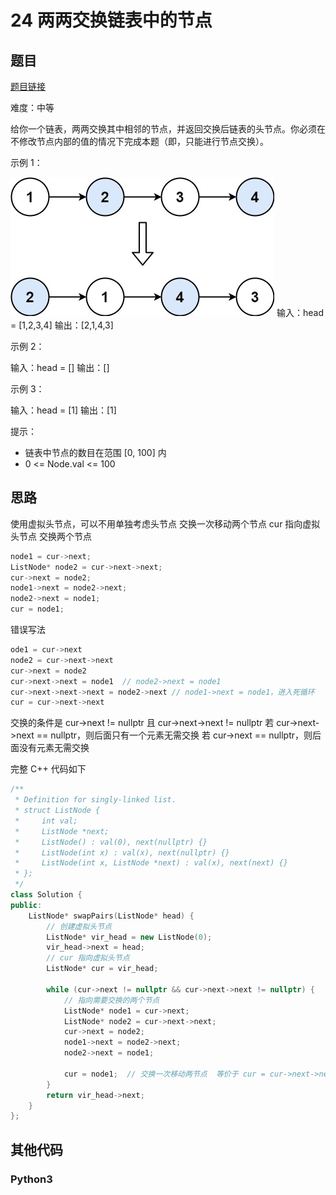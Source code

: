 # 24 两两交换链表中的节点

## 题目

[题目链接](https://leetcode.cn/problems/swap-nodes-in-pairs/)

难度：中等

给你一个链表，两两交换其中相邻的节点，并返回交换后链表的头节点。你必须在不修改节点内部的值的情况下完成本题（即，只能进行节点交换）。

示例 1：

![示例 1](attach/2022-08-30-09-30-29.png)
输入：head = [1,2,3,4]
输出：[2,1,4,3]

示例 2：

输入：head = []
输出：[]

示例 3：

输入：head = [1]
输出：[1]

提示：

* 链表中节点的数目在范围 [0, 100] 内
* 0 <= Node.val <= 100

## 思路

使用虚拟头节点，可以不用单独考虑头节点
交换一次移动两个节点
cur 指向虚拟头节点
交换两个节点

``` c++
node1 = cur->next;
ListNode* node2 = cur->next->next;
cur->next = node2;
node1->next = node2->next;
node2->next = node1;
cur = node1;
```

错误写法

``` c++
ode1 = cur->next
node2 = cur->next->next
cur->next = node2
cur->next->next = node1  // node2->next = node1 
cur->next->next->next = node2->next // node1->next = node1，进入死循环
cur = cur->next->next
```

交换的条件是 cur->next != nullptr 且 cur->next->next != nullptr
若 cur->next->next == nullptr，则后面只有一个元素无需交换
若 cur->next == nullptr，则后面没有元素无需交换

完整 C++ 代码如下

``` c++
/**
 * Definition for singly-linked list.
 * struct ListNode {
 *     int val;
 *     ListNode *next;
 *     ListNode() : val(0), next(nullptr) {}
 *     ListNode(int x) : val(x), next(nullptr) {}
 *     ListNode(int x, ListNode *next) : val(x), next(next) {}
 * };
 */
class Solution {
public:
    ListNode* swapPairs(ListNode* head) {
        // 创建虚拟头节点
        ListNode* vir_head = new ListNode(0);
        vir_head->next = head;
        // cur 指向虚拟头节点
        ListNode* cur = vir_head;
        
        while (cur->next != nullptr && cur->next->next != nullptr) {
            // 指向需要交换的两个节点
            ListNode* node1 = cur->next;
            ListNode* node2 = cur->next->next;
            cur->next = node2;
            node1->next = node2->next;
            node2->next = node1;

            cur = node1;  // 交换一次移动两节点  等价于 cur = cur->next->next
        }
        return vir_head->next;
    }
};
```

## 其他代码

### Python3

``` python

```
